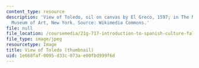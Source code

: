 ```yaml
---
content_type: resource
description: 'View of Toledo, oil on canvas by El Greco, 1597; in The Metropolitan
  Museum of Art, New York. Source: Wikimedia Commons.'
file: null
file_location: /coursemedia/21g-717-introduction-to-spanish-culture-fall-2004/1e668faf0095d33c073ae00fbd999f6d_21g-717f04-th.jpg
file_type: image/jpeg
resourcetype: Image
title: View of Toledo (thumbnail)
uid: 1e668faf-0095-d33c-073a-e00fbd999f6d
---
```

